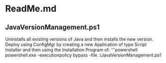 # ReadMe.md

## JavaVersionManagement.ps1
Uninstalls all existing versions of Java and then installs the new version.  
Deploy using ConfigMgr by creating a new Application of type Script Installer and then using the Installation Program of:
'''powershell
powershell.exe -executionpolicy bypass -file .\JavaVersionManagement.ps1
```
